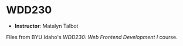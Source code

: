 # WDD230

- **Instructor**: Matalyn Talbot

Files from BYU Idaho's *WDD230: Web Frontend Development I* course.
